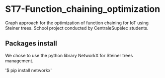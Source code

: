 # ST7-Function_chaining_optimization
Graph approach for the optimization of function chaining for IoT using Steiner trees. School project conducted by CentraleSupélec students.

## Packages install

We chose to use the python library NetworkX for Steiner trees management.

'$ pip install networkx'
